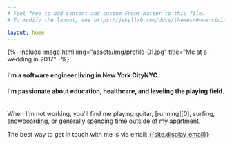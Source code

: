 ```yaml
---
# Feel free to add content and custom Front Matter to this file.
# To modify the layout, see https://jekyllrb.com/docs/themes/#overriding-theme-defaults

layout: home
---
```


{%- include image.html
  img="assets/img/profile-01.jpg"
  title="Me at a wedding in 2017" -%}

<h4>
  I'm a software engineer living in <span class="hide-sm">New York City</span><span class="show-sm">NYC</span>.
</h4>
<h4>
  I'm passionate about education, healthcare, and leveling the playing field.
</h4>
<br />
When I'm not working, you'll find me playing guitar, [running][0], surfing,
snowboarding, or generally spending time outside of my apartment.

The best way to get in touch with me is via email: [{{site.display_email}}][1]

[0]: https://www.strava.com/athletes/monji
[1]: mailto:{{site.email}}
